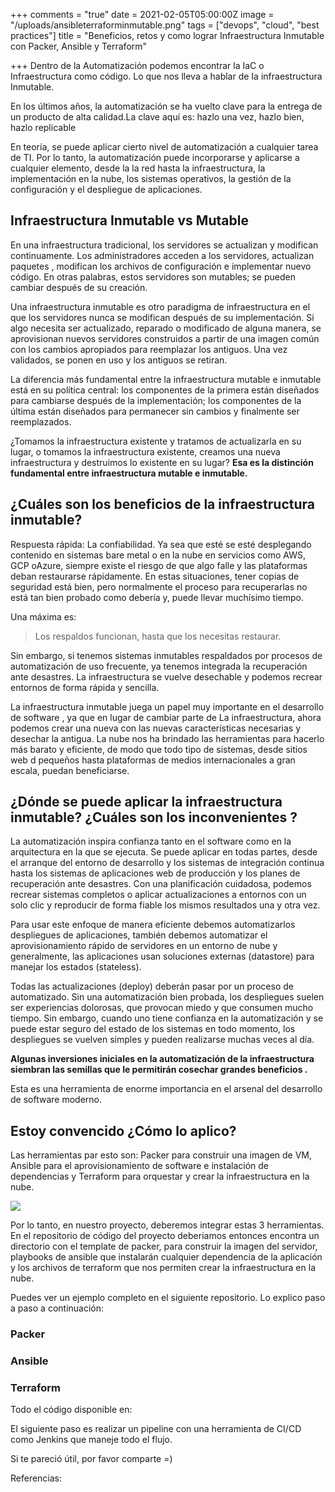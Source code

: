 +++
comments = "true"
date = 2021-02-05T05:00:00Z
image = "/uploads/ansibleterraforminmutable.png"
tags = ["devops", "cloud", "best practices"]
title = "Beneficios, retos y como lograr Infraestructura Inmutable con Packer, Ansible y Terraform"

+++
Dentro de la Automatización podemos encontrar la IaC o Infraestructura como código. Lo que nos lleva a hablar de Ia infraestructura Inmutable. 

En los últimos años, la automatización se ha vuelto clave para la entrega de un producto de alta calidad.La clave aquí es: hazlo una vez, hazlo bien, hazlo replicable

En teoría, se puede aplicar cierto nivel de automatización a cualquier tarea de TI. Por lo tanto, la automatización puede incorporarse y aplicarse a cualquier elemento, desde la la red hasta la infraestructura, la implementación en la nube, los sistemas operativos, la gestión de la configuración y el despliegue de aplicaciones.

## Infraestructura Inmutable vs Mutable

En una infraestructura tradicional, los servidores se actualizan y modifican continuamente. Los administradores acceden a los servidores, actualizan paquetes , modifican los archivos de configuración e implementar nuevo código. En otras palabras, estos servidores son mutables; se pueden cambiar después de su creación.

Una infraestructura inmutable es otro paradigma de infraestructura en el que los servidores nunca se modifican después de su implementación. Si algo necesita ser actualizado, reparado o modificado de alguna manera, se aprovisionan nuevos servidores construidos a partir de una imagen común con los cambios apropiados para reemplazar los antiguos. Una vez validados, se ponen en uso y los antiguos se retiran.

La diferencia más fundamental entre la infraestructura mutable e inmutable está en su política central: los componentes de la primera están diseñados para cambiarse después de la implementación; los componentes de la última están diseñados para permanecer sin cambios y finalmente ser reemplazados.

¿Tomamos la infraestructura existente y tratamos de actualizarla en su lugar, o tomamos la infraestructura existente, creamos una nueva infraestructura y destruimos lo existente en su lugar? **Esa es la distinción fundamental entre infraestructura mutable e inmutable.**

## ¿Cuáles son los beneficios de la infraestructura inmutable?

Respuesta rápida: La confiabilidad. Ya sea que esté se esté desplegando contenido en sistemas bare metal o en la nube en servicios como AWS, GCP oAzure, siempre existe el riesgo de que algo falle y las plataformas deban restaurarse rápidamente. En estas situaciones, tener copias de seguridad está bien, pero normalmente el proceso para recuperarlas no está tan bien probado como debería y, puede llevar muchísimo tiempo.

Una máxima es:

> Los respaldos funcionan, hasta que los necesitas restaurar.

Sin embargo, si tenemos sistemas inmutables respaldados por procesos de automatización de uso frecuente, ya tenemos integrada la recuperación ante desastres. La infraestructura se vuelve desechable y podemos recrear entornos de forma rápida y sencilla.

La infraestructura inmutable juega un papel muy importante en el desarrollo de software , ya que en lugar de cambiar parte de La infraestructura, ahora podemos crear una nueva con las nuevas características necesarias y desechar la antigua. La nube nos ha brindado las herramientas para hacerlo más barato y eficiente, de modo que todo tipo de sistemas, desde sitios web d pequeños hasta plataformas de medios internacionales a gran escala, puedan beneficiarse.

## ¿Dónde se puede aplicar la infraestructura inmutable? ¿Cuáles son los inconvenientes ?

La automatización inspira confianza tanto en el software como en la arquitectura en la que se ejecuta. Se puede aplicar en todas partes, desde el arranque del entorno de desarrollo y los sistemas de integración continua hasta los sistemas de aplicaciones web de producción y los planes de recuperación ante desastres. Con una planificación cuidadosa, podemos recrear sistemas completos o aplicar actualizaciones a entornos con un solo clic y reproducir de forma fiable los mismos resultados una y otra vez.

Para usar este enfoque de manera eficiente debemos automatizarlos despliegues de aplicaciones, también debemos automatizar el aprovisionamiento rápido de servidores en un entorno de nube y  generalmente, las aplicaciones usan soluciones externas (datastore) para manejar los estados (stateless).

Todas las actualizaciones (deploy) deberán pasar por un proceso de automatizado. Sin una automatización bien probada, los despliegues suelen ser experiencias dolorosas, que provocan miedo y que consumen mucho tiempo. Sin embargo, cuando uno tiene confianza en la automatización y se puede estar seguro del estado de los sistemas en todo momento, los despliegues se vuelven simples y pueden realizarse muchas veces al día.

**Algunas inversiones iniciales en la automatización de la infraestructura siembran las semillas que le permitirán cosechar grandes beneficios .**

Esta es una herramienta de enorme importancia en el arsenal del desarrollo de software moderno.

## Estoy convencido ¿Cómo lo aplico?

Las herramientas par esto son: Packer para construir una imagen de VM, Ansible para el aprovisionamiento de software e instalación de dependencias y Terraform para orquestar y crear la infraestructura en la nube.

![](/uploads/infraestructurainmutableansiblepackerterraform.png)

Por lo tanto, en nuestro proyecto, deberemos integrar estas 3 herramientas. En el repositorio de código del proyecto deberiamos entonces encontra un directorio con el template de packer, para construir la imagen del servidor, playbooks de ansible que instalarán cualquier dependencia de la aplicación y los archivos de terraform que nos permiten crear la infraestructura en la nube.

Puedes ver un ejemplo completo en el siguiente repositorio. Lo explico paso a paso a continuación:

### Packer

### 

### Ansible

### 

### Terraform 

Todo el código disponible en:

El siguiente paso es realizar un pipeline con una herramienta de CI/CD como Jenkins que maneje todo el flujo.

Si te pareció útil, por favor comparte =)

Referencias: